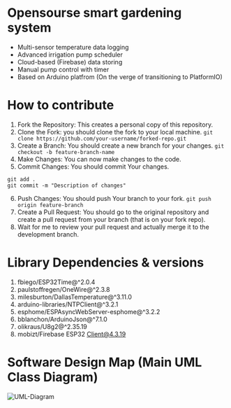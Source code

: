 # Opensourse smart gardening system

* Multi-sensor temperature data logging
* Advanced irrigation pump scheduler
* Cloud-based (Firebase) data storing
* Manual pump control with timer
* Based on Arduino platfrom (On the verge of transitioning to PlatformIO)


# How to contribute

1. Fork the Repository: This creates a personal copy of this repository.
2. Clone the Fork: you should clone the fork to your local machine. 
`git clone https://github.com/your-username/forked-repo.git`
3. Create a Branch: You should create a new branch for your changes.
`git checkout -b feature-branch-name`
4. Make Changes: You can now make changes to the code.
5. Commit Changes: You should commit Your changes.
```
git add .
git commit -m "Description of changes"
```
6. Push Changes: You should push Your branch to your fork. `git push origin feature-branch`
7. Create a Pull Request: You should go to the original repository and create a pull request from your branch (that is on your fork repo).
8. Wait for me to review your pull request and actually merge it to the development branch.


# Library Dependencies & versions
1. fbiego/ESP32Time@^2.0.4
2. paulstoffregen/OneWire@^2.3.8
3. milesburton/DallasTemperature@^3.11.0
4. arduino-libraries/NTPClient@^3.2.1
5. esphome/ESPAsyncWebServer-esphome@^3.2.2
6. bblanchon/ArduinoJson@^7.1.0
7. olikraus/U8g2@^2.35.19
8. mobizt/Firebase ESP32 Client@4.3.19

# Software Design Map (Main UML Class Diagram)
![UML-Diagram](https://github.com/user-attachments/assets/92c3151d-2e2d-40f5-99a5-e614d2298b24)
